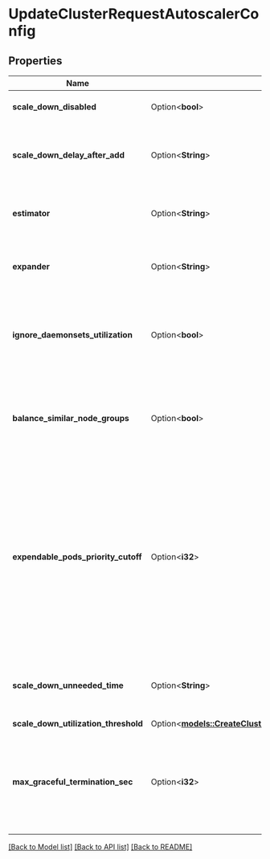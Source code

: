 # UpdateClusterRequestAutoscalerConfig

## Properties

Name | Type | Description | Notes
------------ | ------------- | ------------- | -------------
**scale_down_disabled** | Option<**bool**> | Disable the cluster autoscaler. | [optional]
**scale_down_delay_after_add** | Option<**String**> | How long after scale up the scale down evaluation resumes. | [optional]
**estimator** | Option<**String**> | Type of resource estimator to be used in scale up. | [optional][default to UnknownEstimator]
**expander** | Option<**String**> | Type of node group expander to be used in scale up. | [optional][default to UnknownExpander]
**ignore_daemonsets_utilization** | Option<**bool**> | Ignore DaemonSet pods when calculating resource utilization for scaling down. | [optional]
**balance_similar_node_groups** | Option<**bool**> | Detect similar node groups and balance the number of nodes between them. | [optional]
**expendable_pods_priority_cutoff** | Option<**i32**> | Pods with priority below cutoff will be expendable. They can be killed without any consideration during scale down and they won't cause scale up. Pods with null priority (PodPriority disabled) are non expendable. | [optional]
**scale_down_unneeded_time** | Option<**String**> | How long a node should be unneeded before it is eligible to be scaled down. | [optional]
**scale_down_utilization_threshold** | Option<[**models::CreateClusterRequestAutoscalerConfigScaleDownUtilizationThreshold**](CreateCluster_request_autoscaler_config_scale_down_utilization_threshold.md)> |  | [optional]
**max_graceful_termination_sec** | Option<**i32**> | Maximum number of seconds the cluster autoscaler waits for pod termination when trying to scale down a node. | [optional]

[[Back to Model list]](../README.md#documentation-for-models) [[Back to API list]](../README.md#documentation-for-api-endpoints) [[Back to README]](../README.md)


